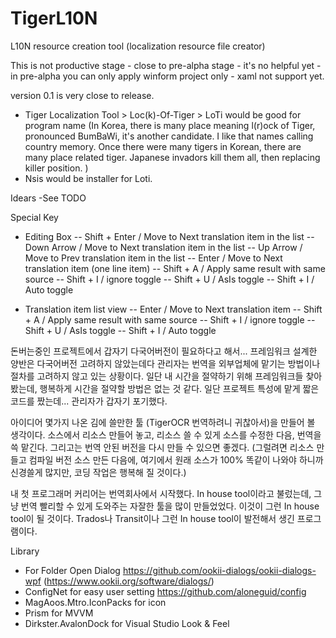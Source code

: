 # TigerL10N
L10N resource creation tool (localization resource file creator)

This is not productive stage - close to pre-alpha stage - it's no helpful yet - in pre-alpha you can only apply winform project only - xaml not support yet.

version 0.1 is very close to release.

- Tiger Localization Tool > Loc(k)-Of-Tiger > LoTi would be good for program name (In Korea, there is many place meaning l(r)ock of Tiger, pronounced BumBaWi, it's another candidate. I like that names calling country memory. Once there were many tigers in Korean, there are many place related tiger. Japanese invadors kill them all, then replacing killer position. )
- Nsis would be installer for Loti. 

Idears
-See TODO

Special Key
- Editing Box
-- Shift + Enter / Move to Next translation item in the list
-- Down Arrow / Move to Next translation item in the list
-- Up Arrow / Move to Prev translation item in the list
-- Enter / Move to Next translation item (one line item)
-- Shift + A / Apply same result with same source
-- Shift + I / ignore toggle
-- Shift + U / AsIs toggle
-- Shift + I / Auto toggle

- Translation item list view
-- Enter / Move to Next translation item
-- Shift + A / Apply same result with same source
-- Shift + I / ignore toggle
-- Shift + U / AsIs toggle
-- Shift + I / Auto toggle


돈버는중인 프로젝트에서 갑자기 다국어버전이 필요하다고 해서... 프레임워크 설계한 양반은 다국어버전 고려하지 않았는데다 관리자는 번역을 외부업체에 맡기는 방법이나 절차를 고려하지 않고 있는 상황이다. 일단 내 시간을 절약하기 위해 프레임워크들 찾아봤는데, 행복하게 시간을 절약할 방법은 없는 것 같다. 일단 프로젝트 특성에 맡게 짧은 코드를 짰는데... 관리자가 갑자기 포기했다. 

아이디어 몇가지 나온 김에 쓸만한 툴 (TigerOCR 번역하려니 귀찮아서)을 만들어 볼 생각이다. 소스에서 리소스 만들어 놓고, 리소스 쓸 수 있게 소스를 수정한 다음, 번역을 쓱 맡긴다. 그리고는 번역 안된 버전을 다시 만들 수 있으면 좋겠다. (그럴려면 리소스 만들고 컴파일 버전 소스 만든 다음에, 여기에서 원래 소스가 100% 똑같이 나와야 하니까 신경쓸게 많지만, 코딩 작업은 행복해 질 것이다.)

내 첫 프로그래머 커리어는 번역회사에서 시작했다. In house tool이라고 불렀는데, 그냥 번역 빨리할 수 있게 도와주는 자잘한 툴을 많이 만들었었다. 이것이 그런 In house tool이 될 것이다. Trados나 Transit이나 그런 In house tool이 발전해서 생긴 프로그램이다. 

Library
- For Folder Open Dialog  https://github.com/ookii-dialogs/ookii-dialogs-wpf (https://www.ookii.org/software/dialogs/)
- ConfigNet for easy user setting https://github.com/aloneguid/config
- MagAoos.Mtro.IconPacks for icon
- Prism for MVVM
- Dirkster.AvalonDock for Visual Studio Look & Feel
